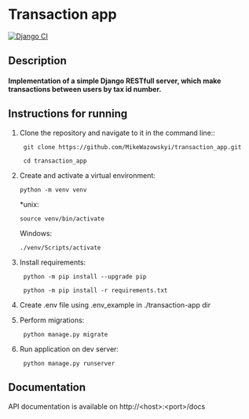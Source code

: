 # Transaction app
[![Django CI](https://github.com/MikeWazowskyi/transaction_app/actions/workflows/django.yml/badge.svg)](https://github.com/MikeWazowskyi/transaction_app/actions/workflows/django.yml)

## Description

#### Implementation of a simple Django RESTfull server, which make transactions between users by tax id number.

## Instructions for running

1. Clone the repository and navigate to it in the command line::

   ``` git clone https://github.com/MikeWazowskyi/transaction_app.git```

   ``` cd transaction_app```

2. Create and activate a virtual environment:

   ```python -m venv venv```

   *unix:
   
   ```source venv/bin/activate```

   Windows:
   
   ```./venv/Scripts/activate```

4. Install requirements:

   ``` python -m pip install --upgrade pip```

   ``` python -m pip install -r requirements.txt```

5. Create .env file using .env_example in ./transaction-app dir

6. Perform migrations:

   ``` python manage.py migrate```

7. Run application on dev server:

   ``` python manage.py runserver```

## Documentation

API documentation is available on  http://\<host\>:\<port\>/docs
